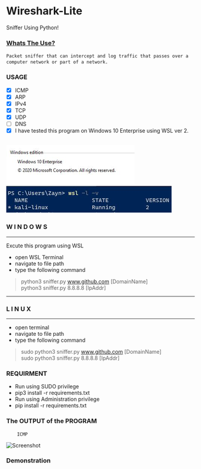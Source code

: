 # Wireshark-Lite
Sniffer Using Python! 

### [Whats The Use?](https://en.wikipedia.org/wiki/Packet_analyzer)
    Packet sniffer that can intercept and log traffic that passes over a computer network or part of a network.
    
### USAGE 
- [x] ICMP
- [x] ARP
- [x] IPv4
- [x] TCP
- [x] UDP
- [ ] DNS
- [x] I have tested this program on Windows 10 Enterprise using WSL ver 2.

![WinVer](./Screenshots/1.JPG) ![WinVer](./Screenshots/pw.JPG)
-----------------------------------
###       W I N D O W S
-----------------------------------
Excute this program using WSL
- open WSL Terminal
- navigate to  file path
- type the following command
>python3 sniffer.py www.github.com [DomainName] <br/>
>python3 sniffer.py 8.8.8.8 [IpAddr] <br/>
-----------------------------------
###         L I N U X
-----------------------------------
- open terminal
- navigate to file path
- type the following command
>sudo python3 sniffer.py www.github.com [DomainName] <br/>
>sudo python3 sniffer.py 8.8.8.8 [IpAddr] <br/>

### REQUIRMENT
- Run using SUDO privilege
- pip3 install -r requirements.txt
- Run using Administration privilege
- pip install -r requirements.txt

### The OUTPUT of the PROGRAM
        ICMP
![Screenshot](./Output.JPG)

### Demonstration 

